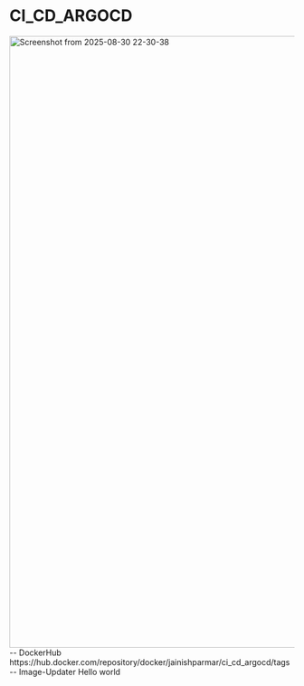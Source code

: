 # CI_CD_ARGOCD
<img width="1920" height="1080" alt="Screenshot from 2025-08-30 22-30-38" src="https://github.com/user-attachments/assets/82789732-7418-464f-955b-4d459f5533ca" />
-- DockerHub
https://hub.docker.com/repository/docker/jainishparmar/ci_cd_argocd/tags
-- Image-Updater
Hello world
